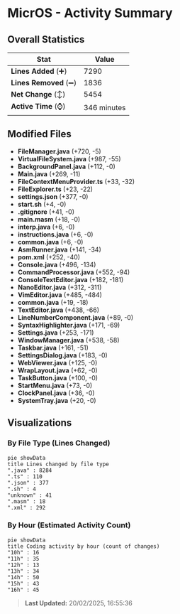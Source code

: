 # MicrOS - Activity Summary 

## Overall Statistics

| Stat                   | Value                                                             |
| ---------------------- | ----------------------------------------------------------------- |
| **Lines Added** (➕)   | 7290                                          |
| **Lines Removed** (➖) | 1836                                        |
| **Net Change** (↕)    | 5454                |
| **Active Time** (⌚)   | 346 minutes |


## Modified Files
- **FileManager.java** (+720, -5)
- **VirtualFileSystem.java** (+987, -55)
- **BackgroundPanel.java** (+112, -0)
- **Main.java** (+269, -11)
- **FileContextMenuProvider.ts** (+33, -32)
- **FileExplorer.ts** (+23, -22)
- **settings.json** (+377, -0)
- **start.sh** (+4, -0)
- **.gitignore** (+41, -0)
- **main.masm** (+18, -0)
- **interp.java** (+6, -0)
- **instructions.java** (+6, -0)
- **common.java** (+6, -0)
- **AsmRunner.java** (+141, -34)
- **pom.xml** (+252, -40)
- **Console.java** (+496, -134)
- **CommandProcessor.java** (+552, -94)
- **ConsoleTextEditor.java** (+182, -181)
- **NanoEditor.java** (+312, -311)
- **VimEditor.java** (+485, -484)
- **common.java** (+19, -18)
- **TextEditor.java** (+438, -66)
- **LineNumberComponent.java** (+89, -0)
- **SyntaxHighlighter.java** (+171, -69)
- **Settings.java** (+253, -171)
- **WindowManager.java** (+538, -58)
- **Taskbar.java** (+161, -51)
- **SettingsDialog.java** (+183, -0)
- **WebViewer.java** (+125, -0)
- **WrapLayout.java** (+62, -0)
- **TaskButton.java** (+100, -0)
- **StartMenu.java** (+73, -0)
- **ClockPanel.java** (+36, -0)
- **SystemTray.java** (+20, -0)

## Visualizations

### By File Type (Lines Changed)

```mermaid
pie showData
title Lines changed by file type
".java" : 8284
".ts" : 110
".json" : 377
".sh" : 4
"unknown" : 41
".masm" : 18
".xml" : 292
```

### By Hour (Estimated Activity Count)

```mermaid
pie showData
title Coding activity by hour (count of changes)
"10h" : 16
"11h" : 35
"12h" : 13
"13h" : 34
"14h" : 50
"15h" : 43
"16h" : 45
```


> **Last Updated:** 20/02/2025, 16:55:36